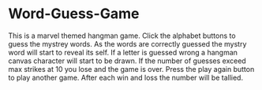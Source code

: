 # Word-Guess-Game
This is a marvel themed hangman game.
Click the alphabet buttons to guess the mystrey words. As the words are correctly guessed the mystry word will start to reveal its self. If a letter is guessed wrong a hangman canvas character will start to be drawn. If the number of guesses exceed max strikes at 10 you lose and the game is over. Press the play again button to play another game. After each win and loss the number will be tallied. 
